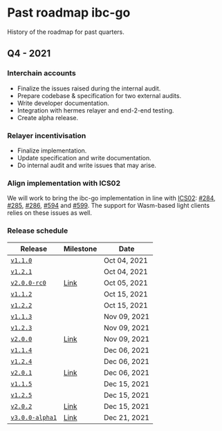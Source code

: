 
# Past roadmap ibc-go

History of the roadmap for past quarters.

## Q4 - 2021

### Interchain accounts

- Finalize the issues raised during the internal audit.
- Prepare codebase & specification for two external audits.
- Write developer documentation.
- Integration with hermes relayer and end-2-end testing.
- Create alpha release.

### Relayer incentivisation

- Finalize implementation.
- Update specification and write documentation.
- Do internal audit and write issues that may arise.

### Align implementation with ICS02

We will work to bring the ibc-go implementation in line with [ICS02](https://github.com/cosmos/ibc/tree/master/spec/core/ics-002-client-semantics): [#284](https://github.com/reapchain/ibc-go/issues/284), [#285](https://github.com/reapchain/ibc-go/issues/285), [#286](https://github.com/reapchain/ibc-go/issues/286), [#594](https://github.com/reapchain/ibc-go/issues/594) and [#599](https://github.com/reapchain/ibc-go/issues/599). The support for Wasm-based light clients relies on these issues as well. 

### Release schedule

|Release|Milestone|Date|
|-------|---------|----|
|[`v1.1.0`](https://github.com/reapchain/ibc-go/releases/tag/v1.1.1)||Oct 04, 2021|
|[`v1.2.1`](https://github.com/reapchain/ibc-go/releases/tag/v1.2.1)||Oct 04, 2021|
|[`v2.0.0-rc0`](https://github.com/reapchain/ibc-go/releases/tag/v2.0.0-rc0)|[Link](https://github.com/reapchain/ibc-go/milestone/3)|Oct 05, 2021|
|[`v1.1.2`](https://github.com/reapchain/ibc-go/releases/tag/v1.1.2)||Oct 15, 2021|
|[`v1.2.2`](https://github.com/reapchain/ibc-go/releases/tag/v1.2.2)||Oct 15, 2021|
|[`v1.1.3`](https://github.com/reapchain/ibc-go/releases/tag/v1.1.3)||Nov 09, 2021|
|[`v1.2.3`](https://github.com/reapchain/ibc-go/releases/tag/v1.2.3)||Nov 09, 2021|
|[`v2.0.0`](https://github.com/reapchain/ibc-go/releases/tag/v2.0.0)|[Link](https://github.com/reapchain/ibc-go/milestone/3)|Nov 09, 2021|
|[`v1.1.4`](https://github.com/reapchain/ibc-go/releases/tag/v1.1.5)||Dec 06, 2021|
|[`v1.2.4`](https://github.com/reapchain/ibc-go/releases/tag/v1.2.4)||Dec 06, 2021|
|[`v2.0.1`](https://github.com/reapchain/ibc-go/releases/tag/v2.0.1)|[Link](https://github.com/reapchain/ibc-go/milestone/11)|Dec 06, 2021|
|[`v1.1.5`](https://github.com/reapchain/ibc-go/releases/tag/v1.1.5)||Dec 15, 2021|
|[`v1.2.5`](https://github.com/reapchain/ibc-go/releases/tag/v1.2.5)||Dec 15, 2021|
|[`v2.0.2`](https://github.com/reapchain/ibc-go/releases/tag/v2.0.2)|[Link](https://github.com/reapchain/ibc-go/milestone/20)|Dec 15, 2021|
|[`v3.0.0-alpha1`](https://github.com/reapchain/ibc-go/releases/tag/v3.0.0-alpha1)|[Link](https://github.com/reapchain/ibc-go/milestone/12)|Dec 21, 2021|